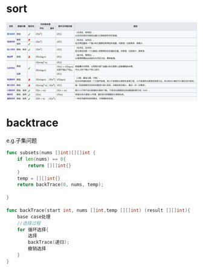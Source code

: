 # sort

![sort](images/sort.png)

# backtrace
e.g.子集问题
```go
func subsets(nums []int)[][]int {
    if len(nums) == 0{
        return [][]int{}
    }
    temp = [][]int{}
    return backTrace(0, nums, temp);
    
}

func backTrace(start int, nums []int,temp [][]int) (result [][]int){
    base case处理
    //选择过程
    for 循环选择{
        选择
        backTrace(递归);
        撤销选择
    }
}
```    